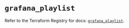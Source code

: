 # `grafana_playlist`

Refer to the Terraform Registry for docs: [`grafana_playlist`](https://registry.terraform.io/providers/grafana/grafana/3.15.3/docs/resources/playlist).
